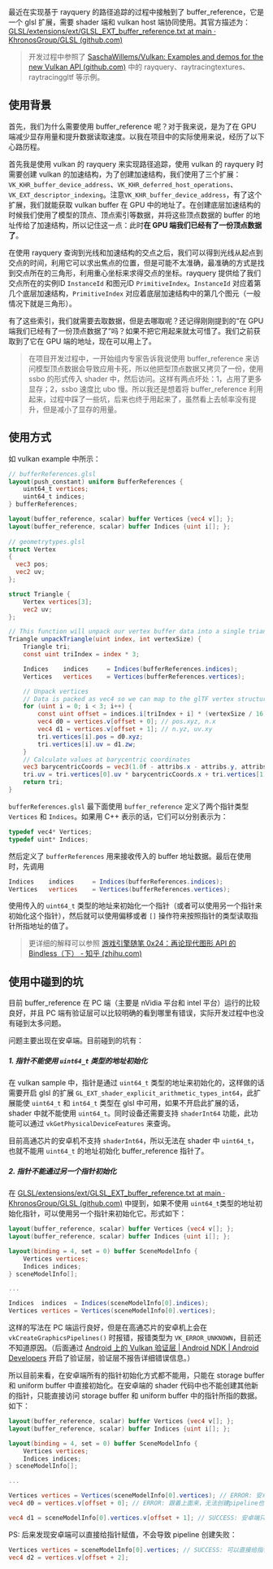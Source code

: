 最近在实现基于 rayquery 的路径追踪的过程中接触到了 buffer_reference，它是一个 glsl 扩展，需要 shader 端和 vulkan host 端协同使用。其官方描述为：[GLSL/extensions/ext/GLSL_EXT_buffer_reference.txt at main · KhronosGroup/GLSL (github.com)](https://github.com/KhronosGroup/GLSL/blob/main/extensions/ext/GLSL_EXT_buffer_reference.txt)

> 开发过程中参照了 [SaschaWillems/Vulkan: Examples and demos for the new Vulkan API (github.com)](https://github.com/SaschaWillems/Vulkan) 中的 rayquery、raytracingtextures、raytracinggltf 等示例。

## 使用背景

首先，我们为什么需要使用 buffer_reference 呢？对于我来说，是为了在 GPU 端减少显存用量和提升数据读取速度。以我在项目中的实际使用来说，经历了以下心路历程。

首先我是使用 vulkan 的 rayquery 来实现路径追踪，使用 vulkan 的 rayquery 时需要创建 vulkan 的加速结构，为了创建加速结构，我们使用了三个扩展：`VK_KHR_buffer_device_address`、`VK_KHR_deferred_host_operations`、`VK_EXT_descriptor_indexing`。注意`VK_KHR_buffer_device_address`，有了这个扩展，我们就能获取 vulkan buffer 在 GPU 中的地址了。在创建底层加速结构的时候我们使用了模型的顶点、顶点索引等数据，并将这些顶点数据的 buffer 的地址传给了加速结构，所以记住这一点：此时**在 GPU 端我们已经有了一份顶点数据了**。

在使用 rayquery 查询到光线和加速结构的交点之后，我们可以得到光线从起点到交点的时间，利用它可以求出焦点的位置，但是可能不太准确，最准确的方式是找到交点所在的三角形，利用重心坐标来求得交点的坐标。rayquery 提供给了我们交点所在的实例ID `InstanceId` 和图元ID `PrimitiveIndex`。`InstanceId` 对应着第几个底层加速结构，`PrimitiveIndex` 对应着底层加速结构中的第几个图元（一般情况下就是三角形）。

有了这些索引，我们就需要去取数据，但是去哪取呢？还记得刚刚提到的“在 GPU 端我们已经有了一份顶点数据了”吗？如果不把它用起来就太可惜了。我们之前获取到了它在 GPU 端的地址，现在可以用上了。

> 在项目开发过程中，一开始组内专家告诉我说使用 buffer_reference 来访问模型顶点数据会导致应用卡死，所以他把型顶点数据又拷贝了一份，使用 ssbo 的形式传入 shader 中，然后访问。这样有两点坏处：1，占用了更多显存；2，ssbo 速度比 ubo 慢。所以我还是想着将 buffer_reference 利用起来，过程中踩了一些坑，后来也终于用起来了，虽然看上去帧率没有提升，但是减小了显存的用量。

## 使用方式

如 vulkan example 中所示：

```glsl
// bufferReferences.glsl
layout(push_constant) uniform BufferReferences {
	uint64_t vertices;
	uint64_t indices;
} bufferReferences;

layout(buffer_reference, scalar) buffer Vertices {vec4 v[]; };
layout(buffer_reference, scalar) buffer Indices {uint i[]; };
    
// geometrytypes.glsl
struct Vertex
{
  vec3 pos;
  vec2 uv;
};

struct Triangle {
	Vertex vertices[3];
	vec2 uv;
};

// This function will unpack our vertex buffer data into a single triangle and calculates uv coordinates
Triangle unpackTriangle(uint index, int vertexSize) {
	Triangle tri;
	const uint triIndex = index * 3;

	Indices    indices     = Indices(bufferReferences.indices);
	Vertices   vertices    = Vertices(bufferReferences.vertices);

	// Unpack vertices
	// Data is packed as vec4 so we can map to the glTF vertex structure from the host side
	for (uint i = 0; i < 3; i++) {
		const uint offset = indices.i[triIndex + i] * (vertexSize / 16);
		vec4 d0 = vertices.v[offset + 0]; // pos.xyz, n.x
		vec4 d1 = vertices.v[offset + 1]; // n.yz, uv.xy
		tri.vertices[i].pos = d0.xyz;
		tri.vertices[i].uv = d1.zw;
	}
	// Calculate values at barycentric coordinates
	vec3 barycentricCoords = vec3(1.0f - attribs.x - attribs.y, attribs.x, attribs.y);
	tri.uv = tri.vertices[0].uv * barycentricCoords.x + tri.vertices[1].uv * barycentricCoords.y + tri.vertices[2].uv * barycentricCoords.z;
	return tri;
}
```

`bufferReferences.glsl` 最下面使用 `buffer_reference` 定义了两个指针类型 `Vertices` 和 `Indices`。如果用 C++ 表示的话，它们可以分别表示为：

```c++
typedef vec4* Vertices;
typedef uint* Indices;
```

然后定义了 `bufferReferences` 用来接收传入的 buffer 地址数据。最后在使用时，先调用

```glsl
Indices    indices     = Indices(bufferReferences.indices);
Vertices   vertices    = Vertices(bufferReferences.vertices);
```

使用传入的 `uint64_t` 类型的地址来初始化一个指针（或者可以使用另一个指针来初始化这个指针），然后就可以使用偏移或者 `[]` 操作符来按照指针的类型读取指针所指地址的值了。

> 更详细的解释可以参照 [游戏引擎随笔 0x24：再论现代图形 API 的 Bindless（下） - 知乎 (zhihu.com)](https://zhuanlan.zhihu.com/p/421175854)

## 使用中碰到的坑

目前 buffer_reference 在 PC 端（主要是 nVidia 平台和 intel 平台）运行的比较良好，并且 PC 端有验证层可以比较明确的看到哪里有错误，实际开发过程中也没有碰到太多问题。

问题主要出现在安卓端。目前碰到的坑有：

##### 1. 指针不能使用 `uint64_t` 类型的地址初始化

在 vulkan sample 中，指针是通过 `uint64_t` 类型的地址来初始化的，这样做的话需要开启 glsl 的扩展 `GL_EXT_shader_explicit_arithmetic_types_int64`，此扩展能使 `uint64_t` 和 `int64_t` 类型在 glsl 中可用，如果不开启此扩展的话，shader 中就不能使用 `uint64_t`。同时设备还需要支持 `shaderInt64` 功能，此功能可以通过 `vkGetPhysicalDeviceFeatures` 来查询。

目前高通芯片的安卓机不支持 `shaderInt64`，所以无法在 shader 中 `uint64_t`，也就不能用  `uint64_t` 的地址初始化 buffer_reference 指针了。

##### 2. 指针不能通过另一个指针初始化

在 [GLSL/extensions/ext/GLSL_EXT_buffer_reference.txt at main · KhronosGroup/GLSL (github.com)](https://github.com/KhronosGroup/GLSL/blob/main/extensions/ext/GLSL_EXT_buffer_reference.txt) 中提到，如果不使用 `uint64_t`类型的地址初始化指针，可以使用另一个指针来初始化它。形式如下：

```glsl
layout(buffer_reference, scalar) buffer Vertices {vec4 v[]; };
layout(buffer_reference, scalar) buffer Indices {uint i[]; };

layout(binding = 4, set = 0) buffer SceneModelInfo {
	Vertices vertices;
	Indices indices;
} sceneModelInfo[];

...

Indices  indices  = Indices(sceneModelInfo[0].indices);
Vertices vertices = Vertices(sceneModelInfo[0].vertices);
```

这样的写法在 PC 端运行良好，但是在高通芯片的安卓机上会在 `vkCreateGraphicsPipelines()` 时报错，报错类型为 `VK_ERROR_UNKNOWN`，目前还不知道原因。（后面通过 [Android 上的 Vulkan 验证层  | Android NDK  | Android Developers](https://developer.android.com/ndk/guides/graphics/validation-layer?hl=zh-cn) 开启了验证层，验证层不报告详细错误信息。）

所以目前来看，在安卓端所有的指针初始化方式都不能用，只能在 storage buffer 和 uniform buffer 中直接初始化。在安卓端的 shader 代码中也不能创建其他新的指针，只能直接访问 storage buffer 和 uniform buffer 中的指针所指的数据。如下：

```glsl
layout(buffer_reference, scalar) buffer Vertices {vec4 v[]; };
layout(buffer_reference, scalar) buffer Indices {uint i[]; };

layout(binding = 4, set = 0) buffer SceneModelInfo {
	Vertices vertices;
	Indices indices;
} sceneModelInfo[];

...

Vertices vertices = Vertices(sceneModelInfo[0].vertices); // ERROR: 安卓端无法创建pipeline
vec4 d0 = vertices.v[offset + 0]; // ERROR: 跟着上面来，无法创建pipeline也就无法访问数据了

vec4 d1 = sceneModelInfo[0].vertices.v[offset + 1]; // SUCCESS: 安卓端只能直接使用 storage buffer 和 uniform buffer 中的指针
```

PS: 后来发现安卓端可以直接给指针赋值，不会导致 pipeline 创建失败：

```glsl
Vertices vertices = sceneModelInfo[0].vertices; // SUCCESS: 可以直接给指针赋值
vec4 d2 = vertices.v[offset + 2];
```

